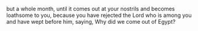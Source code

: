 but a whole month, until it comes out at your nostrils and becomes loathsome to you, because you have rejected the Lord who is among you and have wept before him, saying, Why did we come out of Egypt?
